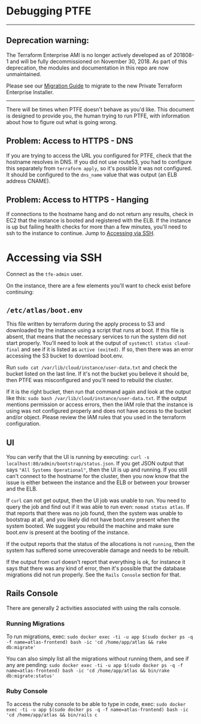 # Debugging PTFE

-----

## Deprecation warning:

The Terraform Enterprise AMI is no longer actively developed as of 201808-1 and will be fully decommissioned on November 30, 2018. As part of this deprecation, the modules and documentation in this repo are now unmaintained.

Please see our [Migration Guide](https://www.terraform.io/docs/enterprise/private/migrate.html) to migrate to the new Private Terraform Enterprise Installer.

-----

There will be times when PTFE doesn't behave as you'd like. This document is
designed to provide you, the human trying to run PTFE, with information about
how to figure out what is going wrong.

## Problem: Access to HTTPS - DNS

If you are trying to access the URL you configured for PTFE, check that the
hostname resolves in DNS. If you did not use route53, you had to configure
this separately from `terraform apply`, so it's possible it was not configured.
It should be configured to the `dns_name` value that was output (an ELB address CNAME).

## Problem: Access to HTTPS - Hanging

If connections to the hostname hang and do not return any results, check in
EC2 that the instance is booted and registered with the ELB. If the instance
is up but failing health checks for more than a few minutes, you'll need to
ssh to the instance to continue. Jump to [Accessing via SSH](#ssh).

# Accessing via SSH
Connect as the `tfe-admin` user.

On the instance, there are a few elements you'll want to check exist before
continuing:

## `/etc/atlas/boot.env`

This file written by terraform during the apply
process to S3 and downloaded by the instance using a script that runs at
boot. If this file is absent, that means that the necessary services to run
the system did not start properly. You'll need to look at the output of
`systemctl status cloud-final` and see if it is listed as `active (exited)`.
If so, then there was an error accessing the S3 bucket to download boot.env.

Run `sudo cat /var/lib/cloud/instance/user-data.txt` and check the bucket
listed on the last line. If it's not the bucket you believe it should be,
then PTFE was misconfigured and you'll need to rebuild the cluster.

If it is the right bucket, then run that command again and look at the
output like this: `sudo bash /var/lib/cloud/instance/user-data.txt`. If the
output mentions permission or access errors, then the IAM role that the
instance is using was not configured properly and does not have access to
the bucket and/or object. Please review the IAM rules that you used in the
terraform configuration.

## UI

You can verify that the UI is running by executing:
`curl -s localhost:80/admin/bootstrap/status.json`. If you get JSON output
that says `"All Systems Operational"`, then the UI is up and running. If
you still can't connect to the hostname for the cluster, then you now know
that the issue is either between the instance and the ELB or between your
browser and the ELB.

If `curl` can not get output, then the UI job was unable to run. You need to
query the job and find out if it was able to run even: `nomad status atlas`.
If that reports that there was no job found, then the system was unable to
bootstrap at all, and you likely did not have boot.env present when the system
booted. We suggest you rebuild the machine and make sure boot.env is present
at the booting of the instance.

If the output reports that the status of the allocations is not `running`,
then the system has suffered some unrecoverable damage and needs to be
rebuilt.

If the output from curl doesn't report that everything is ok, for instance it
says that there was any kind of error, then it's possible that the database
migrations did not run properly. See the `Rails Console` section for that.

## Rails Console

There are generally 2 activities associated with using the rails console.

### Running Migrations

To run migrations, exec: `sudo docker exec -ti -u app $(sudo docker ps -q -f name=atlas-frontend) bash -ic 'cd /home/app/atlas && rake db:migrate'`

You can also simply list all the migrations without running them, and see if
any are pending: `sudo docker exec -ti -u app $(sudo docker ps -q -f name=atlas-frontend) bash -ic 'cd /home/app/atlas && bin/rake db:migrate:status'`

### Ruby Console

To access the ruby console to be able to type in code, exec: `sudo docker exec -ti -u app $(sudo docker ps -q -f name=atlas-frontend) bash -ic 'cd /home/app/atlas && bin/rails c`
